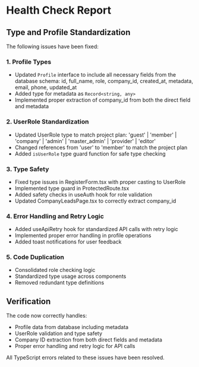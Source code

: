 
# Health Check Report

## Type and Profile Standardization

The following issues have been fixed:

### 1. Profile Types
- Updated `Profile` interface to include all necessary fields from the database schema: id, full_name, role, company_id, created_at, metadata, email, phone, updated_at
- Added type for metadata as `Record<string, any>`
- Implemented proper extraction of company_id from both the direct field and metadata

### 2. UserRole Standardization
- Updated UserRole type to match project plan: 'guest' | 'member' | 'company' | 'admin' | 'master_admin' | 'provider' | 'editor'
- Changed references from 'user' to 'member' to match the project plan
- Added `isUserRole` type guard function for safe type checking

### 3. Type Safety
- Fixed type issues in RegisterForm.tsx with proper casting to UserRole
- Implemented type guard in ProtectedRoute.tsx
- Added safety checks in useAuth hook for role validation
- Updated CompanyLeadsPage.tsx to correctly extract company_id

### 4. Error Handling and Retry Logic
- Added useApiRetry hook for standardized API calls with retry logic
- Implemented proper error handling in profile operations
- Added toast notifications for user feedback

### 5. Code Duplication
- Consolidated role checking logic
- Standardized type usage across components
- Removed redundant type definitions

## Verification

The code now correctly handles:
- Profile data from database including metadata
- UserRole validation and type safety
- Company ID extraction from both direct fields and metadata
- Proper error handling and retry logic for API calls

All TypeScript errors related to these issues have been resolved.
